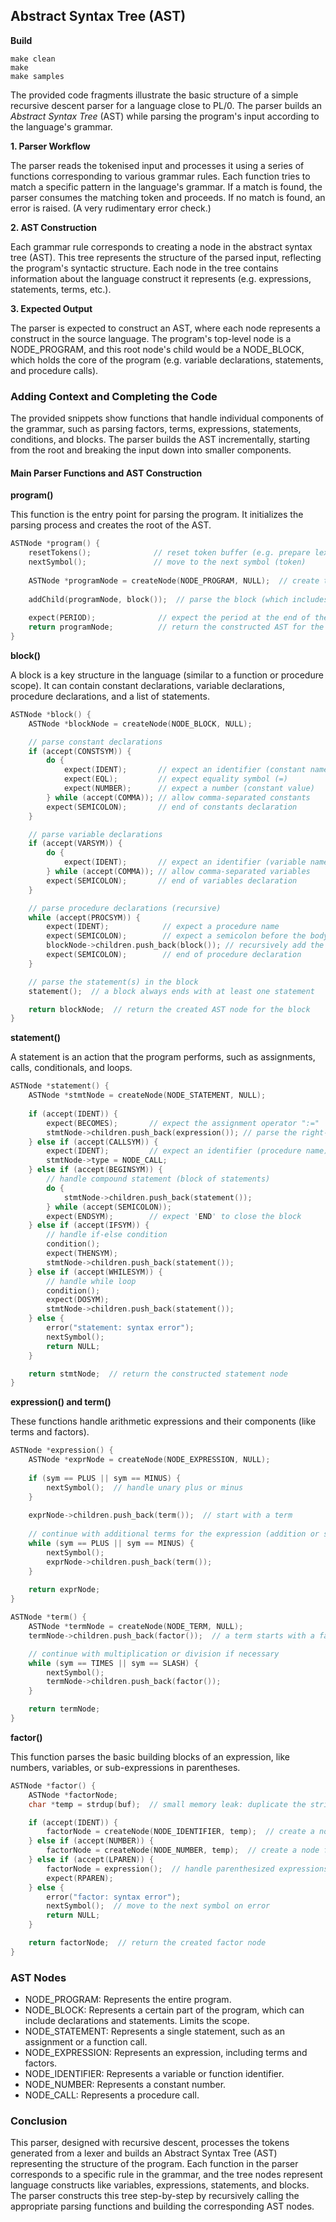 
## Abstract Syntax Tree (AST)

__Build__

```shell
make clean
make
make samples
```

The provided code fragments illustrate the basic structure of a simple recursive descent parser for a
language close to PL/0. The parser builds an *Abstract Syntax Tree* (AST) while parsing the program's
input according to the language's grammar.

__1. Parser Workflow__

The parser reads the tokenised input and processes it using a series of functions corresponding to
various grammar rules. Each function tries to match a specific pattern in the language's grammar.
If a match is found, the parser consumes the matching token and proceeds. If no match is found,
an error is raised. (A very rudimentary error check.)

__2. AST Construction__

Each grammar rule corresponds to creating a node in the abstract syntax tree (AST). This tree represents
the structure of the parsed input, reflecting the program's syntactic structure. Each node in the
tree contains information about the language construct it represents (e.g. expressions, statements,
terms, etc.).

__3. Expected Output__

The parser is expected to construct an AST, where each node represents a construct in the source
language. The program's top-level node is a NODE_PROGRAM, and this root node's child would be a
NODE_BLOCK, which holds the core of the program (e.g. variable declarations, statements, and
procedure calls).


### Adding Context and Completing the Code

The provided snippets show functions that handle individual components of the grammar, such as
parsing factors, terms, expressions, statements, conditions, and blocks. The parser builds the
AST incrementally, starting from the root and breaking the input down into smaller components.


#### Main Parser Functions and AST Construction


__program()__

This function is the entry point for parsing the program. It initializes the parsing process and
creates the root of the AST.

```c
ASTNode *program() {
    resetTokens();              // reset token buffer (e.g. prepare lexer)
    nextSymbol();               // move to the next symbol (token)
    
    ASTNode *programNode = createNode(NODE_PROGRAM, NULL);  // create the root AST node (program)
    
    addChild(programNode, block());  // parse the block (which includes statements, variable declarations, etc.)
    
    expect(PERIOD);              // expect the period at the end of the program
    return programNode;          // return the constructed AST for the program
}
```

__block()__

A block is a key structure in the language (similar to a function or procedure scope).
It can contain constant declarations, variable declarations, procedure declarations,
and a list of statements.

```c
ASTNode *block() {
    ASTNode *blockNode = createNode(NODE_BLOCK, NULL);

    // parse constant declarations
    if (accept(CONSTSYM)) {
        do {
            expect(IDENT);       // expect an identifier (constant name)
            expect(EQL);         // expect equality symbol (=)
            expect(NUMBER);      // expect a number (constant value)
        } while (accept(COMMA)); // allow comma-separated constants
        expect(SEMICOLON);       // end of constants declaration
    }

    // parse variable declarations
    if (accept(VARSYM)) {
        do {
            expect(IDENT);       // expect an identifier (variable name)
        } while (accept(COMMA)); // allow comma-separated variables
        expect(SEMICOLON);       // end of variables declaration
    }

    // parse procedure declarations (recursive)
    while (accept(PROCSYM)) {
        expect(IDENT);            // expect a procedure name
        expect(SEMICOLON);        // expect a semicolon before the body of the procedure
        blockNode->children.push_back(block()); // recursively add the procedure's block
        expect(SEMICOLON);        // end of procedure declaration
    }

    // parse the statement(s) in the block
    statement();  // a block always ends with at least one statement

    return blockNode;  // return the created AST node for the block
}
```


__statement()__

A statement is an action that the program performs, such as assignments, calls, conditionals, and loops.

```c
ASTNode *statement() {
    ASTNode *stmtNode = createNode(NODE_STATEMENT, NULL);
    
    if (accept(IDENT)) {
        expect(BECOMES);       // expect the assignment operator ":="
        stmtNode->children.push_back(expression()); // parse the right-hand side expression
    } else if (accept(CALLSYM)) {
        expect(IDENT);         // expect an identifier (procedure name)
        stmtNode->type = NODE_CALL;
    } else if (accept(BEGINSYM)) {
        // handle compound statement (block of statements)
        do {
            stmtNode->children.push_back(statement());
        } while (accept(SEMICOLON));
        expect(ENDSYM);        // expect 'END' to close the block
    } else if (accept(IFSYM)) {
        // handle if-else condition
        condition();
        expect(THENSYM);
        stmtNode->children.push_back(statement());
    } else if (accept(WHILESYM)) {
        // handle while loop
        condition();
        expect(DOSYM);
        stmtNode->children.push_back(statement());
    } else {
        error("statement: syntax error");
        nextSymbol();
        return NULL;
    }

    return stmtNode;  // return the constructed statement node
}
```


__expression() and term()__

These functions handle arithmetic expressions and their components (like terms and factors).

```c
ASTNode *expression() {
    ASTNode *exprNode = createNode(NODE_EXPRESSION, NULL);
    
    if (sym == PLUS || sym == MINUS) {
        nextSymbol();  // handle unary plus or minus
    }
    
    exprNode->children.push_back(term());  // start with a term
    
    // continue with additional terms for the expression (addition or subtraction)
    while (sym == PLUS || sym == MINUS) {
        nextSymbol();
        exprNode->children.push_back(term());
    }
    
    return exprNode;
}

ASTNode *term() {
    ASTNode *termNode = createNode(NODE_TERM, NULL);
    termNode->children.push_back(factor());  // a term starts with a factor

    // continue with multiplication or division if necessary
    while (sym == TIMES || sym == SLASH) {
        nextSymbol();
        termNode->children.push_back(factor());
    }

    return termNode;
}
```


__factor()__

This function parses the basic building blocks of an expression, like numbers, variables, or sub-expressions in parentheses.

```c
ASTNode *factor() {
    ASTNode *factorNode;
    char *temp = strdup(buf);  // small memory leak: duplicate the string for the identifier or number

    if (accept(IDENT)) {
        factorNode = createNode(NODE_IDENTIFIER, temp);  // create a node for an identifier
    } else if (accept(NUMBER)) {
        factorNode = createNode(NODE_NUMBER, temp);  // create a node for a number
    } else if (accept(LPAREN)) {
        factorNode = expression();  // handle parenthesized expressions
        expect(RPAREN);
    } else {
        error("factor: syntax error");
        nextSymbol();  // move to the next symbol on error
        return NULL;
    }

    return factorNode;  // return the created factor node
}
```

### AST Nodes
- NODE_PROGRAM: Represents the entire program.
- NODE_BLOCK: Represents a certain part of the program, which can include declarations and statements. Limits the scope.
- NODE_STATEMENT: Represents a single statement, such as an assignment or a function call.
- NODE_EXPRESSION: Represents an expression, including terms and factors.
- NODE_IDENTIFIER: Represents a variable or function identifier.
- NODE_NUMBER: Represents a constant number.
- NODE_CALL: Represents a procedure call.


### Conclusion

This parser, designed with recursive descent, processes the tokens generated from a lexer and
builds an Abstract Syntax Tree (AST) representing the structure of the program. Each function
in the parser corresponds to a specific rule in the grammar, and the tree nodes represent language
constructs like variables, expressions, statements, and blocks. The parser constructs this tree
step-by-step by recursively calling the appropriate parsing functions and building the corresponding
AST nodes.
